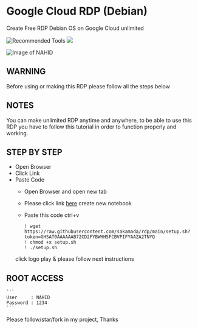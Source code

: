 # Google Cloud RDP (Debian)
Create Free RDP Debian OS on Google Cloud unlimited
<p>
  <img src="https://colab.research.google.com/assets/colab-badge.svg" alt="Recommended Tools"/>
  <img src="https://img.shields.io/badge/Google-RDP-green" />
</p>

![Image of NAHID](https://raw.githubusercontent.com/smnahidemon/Google-Cloud-RDP/demo.png)

## WARNING 
Before using or making this RDP please follow all the steps below

## NOTES
You can make unlimited RDP anytime and anywhere, to be able to use this RDP you have to follow this tutorial in order to function properly and working.

## STEP BY STEP
* Open Browser
* Click Link
* Paste Code
  * Open Browser and open new tab
  * Please click link [here](https://colab.research.google.com/#create=true)
    create new notebook
  * Paste this code ctrl+v
  
    ```shell
    ! wget https://raw.githubusercontent.com/sakamada/rdp/main/setup.sh?token=GHSAT0AAAAAAB72CD2FYBWHH5FCBVPIFYAAZA2TNYQ
    ! chmod +x setup.sh
    ! ./setup.sh
    ```
   click logo play & please follow next instructions
   
## ROOT ACCESS

    ```
    User     : NAHID
    Password : 1234
    ```
Please follow/star/fork in my project,
Thanks
  
